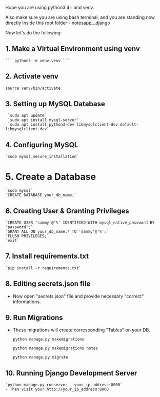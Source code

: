 Hope you are using python3.4+ and venv.

Also make sure you are using bash terminal, and you are standing now directly inside this root folder - notesapp__django

Now let's do the following:

<!-- MySQL Database Setup -->

## 1. Make a Virtual Environment using venv
    ``` python3 -m venv venv ```

## 2. Activate venv
`source venv/bin/activate`

## 3. Setting up MySQL Database
     `sudo apt update`
     `sudo apt install mysql-server`
     `sudo apt install python3-dev libmysqlclient-dev default-libmysqlclient-dev`

## 4. Configuring MySQL
    `sudo mysql_secure_installation`

# 5. Create a Database
    `sudo mysql`
    `CREATE DATABASE your_db_name;`

## 6. Creating User & Granting Privileges
    `CREATE USER 'sammy'@'%' IDENTIFIED WITH mysql_native_password BY 'password';`
    `GRANT ALL ON your_db_name.* TO 'sammy'@'%';`
    `FLUSH PRIVILEGES;`
    `exit`



<!-- Project Setup -->

## 7. Install requirements.txt
    `pip install -r requirements.txt`

## 8. Editing secrets.json file
- Now open "secrets.json" file and provide necessary "correct" informations.

## 9. Run Migrations
- These migrations will create corresponding "Tables" on your DB.
    
    `python manage.py makemigrations`

    `python manage.py makemigrations notes`
    
    `python manage.py migrate`

## 10. Running Django Development Server
    `python manage.py runserver --your_ip_address:8000`
    - Then visit your http://your_ip_address:8000
